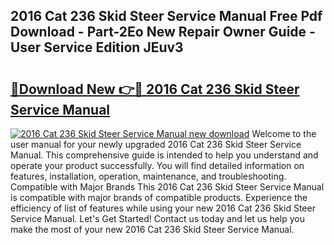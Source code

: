 ## 2016 Cat 236 Skid Steer Service Manual Free Pdf Download - Part-2Eo New Repair Owner Guide - User Service Edition JEuv3

# <h2><a href="http://bc49419.oget.top/?id=2016+Cat+236+Skid+Steer+Service+Manual">🔗Download New 👉🔴 2016 Cat 236 Skid Steer Service Manual</a></h2>

[![2016 Cat 236 Skid Steer Service Manual new download](https://i.imgur.com/5g1atiW.png)](http://bc49419.oget.top/?id=2016+Cat+236+Skid+Steer+Service+Manual)
Welcome to the user manual for your newly upgraded 2016 Cat 236 Skid Steer Service Manual. This comprehensive guide is intended to help you understand and operate your product successfully. You will find detailed information on features, installation, operation, maintenance, and troubleshooting. Compatible with Major Brands This 2016 Cat 236 Skid Steer Service Manual is compatible with major brands of compatible products. Experience the efficiency of list of features while using your new 2016 Cat 236 Skid Steer Service Manual. Let's Get Started! Contact us today and let us help you make the most of your new 2016 Cat 236 Skid Steer Service Manual.
